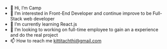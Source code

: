 - 👋 Hi, I’m Camp
- 👀 I’m interested in Front-End Developer and continue improve to be Full-Stack web developer
- 🌱 I’m currently learning React.js
- 💞️ I’m looking to working on full-time employee to gain an a experience and do the real project
- 📫 How to reach me kittitachthi@gmail.com

<!---
kittitachthi/kittitachthi is a ✨ special ✨ repository because its `README.md` (this file) appears on your GitHub profile.
You can click the Preview link to take a look at your changes.
--->
